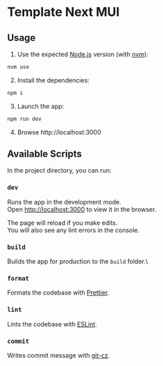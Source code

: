 # Template Next MUI

## Usage

1. Use the expected [Node.js](https://nodejs.org/) version (with [nvm](https://github.com/nvm-sh/nvm)):

```sh
nvm use
```

2. Install the dependencies:

```sh
npm i
```

3. Launch the app:

```sh
npm run dev
```

4. Browse http://localhost:3000

## Available Scripts

In the project directory, you can run:

### `dev`

Runs the app in the development mode.\
Open [http://localhost:3000](http://localhost:3000) to view it in the browser.

The page will reload if you make edits.\
You will also see any lint errors in the console.

### `build`

Builds the app for production to the `build` folder.\

### `format`

Formats the codebase with [Prettier](https://prettier.io/).

### `lint`

Lints the codebase with [ESLint](https://eslint.org/).

### `commit`

Writes commit message with [git-cz](https://www.npmjs.com/package/git-cz).
